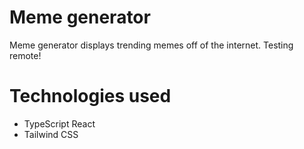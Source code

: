 # Meme generator

Meme generator displays trending memes off of the internet. Testing remote!

# Technologies used
- TypeScript React
- Tailwind CSS

